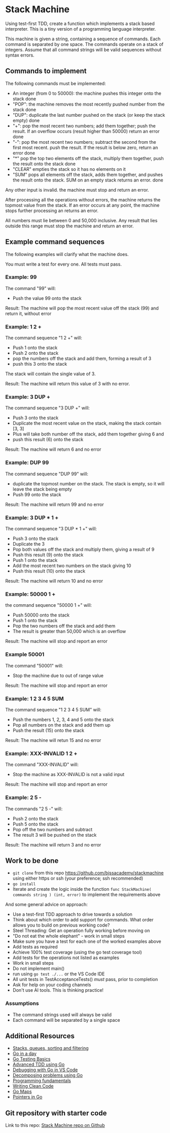 # Stack Machine

Using test-first TDD, create a function which implements a stack based interpreter. This is a tiny version of a programming language interpreter.

This machine is given a string, containing a sequence of commands. Each command is separated by one space. The commands operate on a stack of integers. Assume that all command strings will be valid sequences without syntax errors.

## Commands to implement

The following commands must be implemented:

- An integer (from 0 to 50000): the machine pushes this integer onto the stack done
- "POP": the machine removes the most recently pushed number from the stack done
- "DUP": duplicate the last number pushed on the stack (or keep the stack empty) done
- "+": pop the most recent two numbers; add them together; push the result. If an overflow occurs (result higher than 50000) return an error done 
- "-": pop the most recent two numbers; subtract the second from the first most recent. push the result. If the result is below zero, return an error done
- "\*" pop the top two elements off the stack, multiply them together, push the result onto the stack  done
- "CLEAR" empties the stack so it has no elements on it 
- "SUM" pops all elements off the stack, adds them together, and pushes the result onto the stack. SUM on an empty stack returns an error. done

Any other input is invalid. the machine must stop and return an error.

After processing all the operations without errors, the machine returns the topmost value from the stack. If an error occurs at any point, the machine stops further processing an returns an error.

All numbers must lie between 0 and 50,000 inclusive. Any result that lies outside this range must stop the machine and return an error.

## Example command sequences

The following examples will clarify what the machine does.

You must write a test for every one. All tests must pass.

### Example: 99

The command "99" will:

- Push the value 99 onto the stack

Result: The machine will pop the most recent value off the stack (99) and return it, without error

### Example: 1 2 +

The command sequence "1 2 +" will:

- Push 1 onto the stack
- Push 2 onto the stack
- pop the numbers off the stack and add them, forming a result of 3
- push this 3 onto the stack

The stack will contain the single value of 3.

Result: The machine will return this value of 3 with no error.

### Example: 3 DUP +

The command sequence "3 DUP +" will:

- Push 3 onto the stack
- Duplicate the most recent value on the stack, making the stack contain [3, 3]
- Plus will take both number off the stack, add them together giving 6 and
- push this result (6) onto the stack

Result: The machine will return 6 and no error

### Example: DUP 99

The command sequence "DUP 99" will:

- duplicate the topmost number on the stack. The stack is empty, so it will leave the stack being empty
- Push 99 onto the stack

Result: The machine will return 99 and no error

### Example: 3 DUP \* 1 +

The command sequence "3 DUP \* 1 +" will:

- Push 3 onto the stack
- Duplicate the 3
- Pop both values off the stack and multiply them, giving a result of 9
- Push this result (9) onto the stack
- Push 1 onto the stack
- Add the most recent two numbers on the stack giving 10
- Push this result (10) onto the stack

Result: The machine will return 10 and no error

### Example: 50000 1 +

the command sequence "50000 1 +" will:

- Push 50000 onto the stack
- Push 1 onto the stack
- Pop the two numbers off the stack and add them
- The result is greater than 50,000 which is an overflow

Result: The machine will stop and report an error

### Example 50001

The command "50001" will:

- Stop the machine due to out of range value

Result: The machine will stop and report an error

### Example: 1 2 3 4 5 SUM

The command sequence "1 2 3 4 5 SUM" will:

- Push the numbers 1, 2, 3, 4 and 5 onto the stack
- Pop all numbers on the stack and add them up
- Push the result (15) onto the stack

Result: The machine will retun 15 and no error

### Example: XXX-INVALID 1 2 +

The command "XXX-INVALID" will:

- Stop the machine as XXX-INVALID is not a valid input

Result: The machine will stop and report an error

### Example: 2 5 -

The commands "2 5 -" will:

- Push 2 onto the stack
- Push 5 onto the stack
- Pop off the two numbers and subtract
- The result 3 will be pushed on the stack

Result: The machine will return 3 and no error

## Work to be done

- `git clone` from this repo https://github.com/bjssacademy/stackmachine using either https or ssh (your preference; ssh recommended)
- `go install`
- Iterate and create the logic inside the function `func StackMachine( commands string ) (int, error)` to implement the requirements above

And some general advice on approach:

- Use a test-first TDD approach to drive towards a solution
- Think about which order to add support for commands. What order allows you to build on previous working code?
- Steel Threading: Get an operation fully working before moving on
- "Do not eat the whole elephant" - work in small steps
- Make sure you have a test for each one of the worked examples above
- Add tests as required
- Achieve 100% test coverage (using the go test coverage tool)
- Add tests for the operations not listed as examples
- Work in small steps
- Do not implement main()
- run using `go test ./...` or the VS Code IDE
- All unit tests in TestAcceptanceTests() _must_ pass, prior to completion
- Ask for help on your coding channels
- Don't use AI tools. This is thinking practice!

### Assumptions

- The command strings used will always be valid
- Each command will be separated by a single space

## Additional Resources

- [Stacks, queues, sorting and filtering](https://github.com/bjssacademy/go-stacks-queues-sort-filter)
- [Go in a day](https://github.com/bjssacademy/goinaday)
- [Go Testing Basics](https://github.com/bjssacademy/go-testing-basics)
- [Advanced TDD using Go](https://github.com/bjssacademy/advanced-tdd)
- [Debugging with Go in VS Code](https://github.com/bjssacademy/go-debugging)
- [Decomposing problems using Go](https://github.com/bjssacademy/decomposition-using-go)
- [Programming fundamentals](https://github.com/bjssacademy/fundamentals-general)
- [Writing Clean Code](https://github.com/bjssacademy/fundamentals-clean-code)
- [Go Maps](https://github.com/bjssacademy/go-maps)
- [Pointers in Go](https://github.com/bjssacademy/go-pointers)

## Git repository with starter code

Link to this repo: [Stack Machine repo on Github](https://github.com/bjssacademy/stackmachine)
